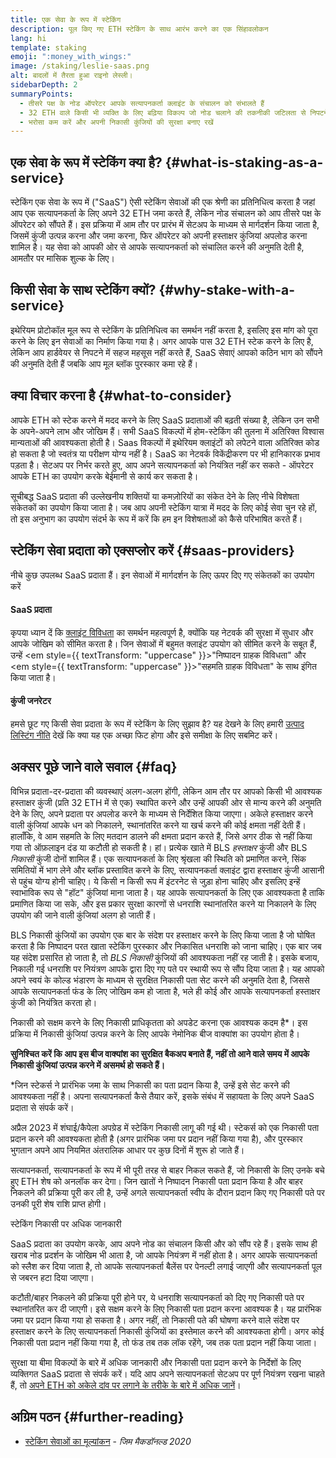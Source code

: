 ```yaml
---
title: एक सेवा के रूप में स्टेकिंग
description: पूल किए गए ETH स्टेकिंग के साथ आरंभ करने का एक सिंहावलोकन
lang: hi
template: staking
emoji: ":money_with_wings:"
image: /staking/leslie-saas.png
alt: बादलों में तैरता हुआ राइनो लेस्ली।
sidebarDepth: 2
summaryPoints:
  - तीसरे पक्ष के नोड ऑपरेटर आपके सत्यापनकर्ता क्लाइंट के संचालन को संभालते हैं
  - 32 ETH वाले किसी भी व्यक्ति के लिए बढ़िया विकल्प जो नोड चलाने की तकनीकी जटिलता से निपटने में सहज महसूस नहीं करता है
  - भरोसा कम करें और अपनी निकासी कुंजियों की सुरक्षा बनाए रखें
---
```


## एक सेवा के रूप में स्टेकिंग क्या है? {#what-is-staking-as-a-service}

स्टेकिंग एक सेवा के रूप में ("SaaS") ऐसी स्टेकिंग सेवाओं की एक श्रेणी का प्रतिनिधित्व करता है जहां आप एक सत्यापनकर्ता के लिए अपने 32 ETH जमा करते हैं, लेकिन नोड संचालन को आप तीसरे पक्ष के ऑपरेटर को सौंपते हैं। इस प्रक्रिया में आम तौर पर प्रारंभ में सेटअप के माध्यम से मार्गदर्शन किया जाता है, जिसमें कुंजी उत्पन्न करना और जमा करना, फिर ऑपरेटर को अपनी हस्ताक्षर कुंजियां अपलोड करना शामिल है। यह सेवा को आपकी ओर से आपके सत्यापनकर्ता को संचालित करने की अनुमति देती है, आमतौर पर मासिक शुल्क के लिए।

## किसी सेवा के साथ स्टेकिंग क्यों? {#why-stake-with-a-service}

इथेरियम प्रोटोकॉल मूल रूप से स्टेकिंग के प्रतिनिधित्व का समर्थन नहीं करता है, इसलिए इस मांग को पूरा करने के लिए इन सेवाओं का निर्माण किया गया है। अगर आपके पास 32 ETH स्टेक करने के लिए है, लेकिन आप हार्डवेयर से निपटने में सहज महसूस नहीं करते हैं, SaaS सेवाएं आपको कठिन भाग को सौंपने की अनुमति देती हैं जबकि आप मूल ब्लॉक पुरस्कार कमा रहे हैं।

<CardGrid>
  <Card title="आपका अपना सत्यापनकर्ता" emoji=":desktop_computer:" description="Deposit your own 32 ETH to activate your own set of signing keys that will participate in Ethereum consensus. Monitor your progress with dashboards to watch those ETH rewards accumulate." />    
  <Card title="आसान शुरूआत" emoji="🏁" description="Forget about hardware specs, setup, node maintenance and upgrades. SaaS providers let you outsource the hard part by uploading your own signing credentials, allowing them to run a validator on your behalf, for a small cost." />
  <Card title="अपना जोखिम सीमित करें" emoji=":shield:" description="In many cases users do not have to give up access to the keys that enable withdrawing or transferring staked funds. These are different from the signing keys, and can be stored separately to limit (but not eliminate) your risk as a staker." />
</CardGrid>

<StakingComparison page="saas" />

## क्या विचार करना है {#what-to-consider}

आपके ETH को स्टेक करने में मदद करने के लिए SaaS प्रदाताओं की बढ़ती संख्या है, लेकिन उन सभी के अपने-अपने लाभ और जोखिम हैं। सभी SaaS विकल्पों में होम-स्टेकिंग की तुलना में अतिरिक्त विश्वास मान्यताओं की आवश्यकता होती है। Saas विकल्पों में इथेरियम क्लाइंटों को लपेटने वाला अतिरिक्त कोड हो सकता है जो स्वतंत्र या परीक्षण योग्य नहीं है। SaaS का नेटवर्क विकेंद्रीकरण पर भी हानिकारक प्रभाव पड़ता है। सेटअप पर निर्भर करते हुए, आप अपने सत्यापनकर्ता को नियंत्रित नहीं कर सकते - ऑपरेटर आपके ETH का उपयोग करके बेईमानी से कार्य कर सकता है।

सूचीबद्ध SaaS प्रदाता की उल्लेखनीय शक्तियों या कमज़ोरियों का संकेत देने के लिए नीचे विशेषता संकेतकों का उपयोग किया जाता है। जब आप अपनी स्टेकिंग यात्रा में मदद के लिए कोई सेवा चुन रहे हों, तो इस अनुभाग का उपयोग संदर्भ के रूप में करें कि हम इन विशेषताओं को कैसे परिभाषित करते हैं।

<StakingConsiderations page="saas" />

## स्टेकिंग सेवा प्रदाता को एक्सप्लोर करें {#saas-providers}

नीचे कुछ उपलब्ध SaaS प्रदाता हैं। इन सेवाओं में मार्गदर्शन के लिए ऊपर दिए गए संकेतकों का उपयोग करें

<ProductDisclaimer />

#### SaaS प्रदाता

<StakingProductsCardGrid category="saas" />

कृपया ध्यान दें कि [क्लाइंट विविधता](/developers/docs/nodes-and-clients/client-diversity/) का समर्थन महत्वपूर्ण है, क्योंकि यह नेटवर्क की सुरक्षा में सुधार और आपके जोखिम को सीमित करता है। जिन सेवाओं में बहुमत क्लाइंट उपयोग को सीमित करने के सबूत हैं, उन्हें <em style={{ textTransform: "uppercase" }}>"निष्पादन ग्राहक विविधता"</em> और <em style={{ textTransform: "uppercase" }}>"सहमति ग्राहक विविधता"</em> के साथ इंगित किया जाता है।

#### कुंजी जनरेटर

<StakingProductsCardGrid category="keyGen" />

हमसे छूट गए किसी सेवा प्रदाता के रूप में स्टेकिंग के लिए सुझाव है? यह देखने के लिए हमारी [उत्पाद लिस्टिंग नीति](/contributing/adding-staking-products/) देखें कि क्या यह एक अच्छा फिट होगा और इसे समीक्षा के लिए सबमिट करें।

## अक्सर पूछे जाने वाले सवाल {#faq}

<ExpandableCard title="मेरी कुंजियां किसके पास हैं?" eventCategory="SaasStaking" eventName="clicked who holds my keys">
विभिन्न प्रदाता-दर-प्रदाता की व्यवस्थाएं अलग-अलग होंगी, लेकिन आम तौर पर आपको किसी भी आवश्यक हस्ताक्षर कुंजी (प्रति 32 ETH में से एक) स्थापित करने और उन्हें आपकी ओर से मान्य करने की अनुमति देने के लिए, अपने प्रदाता पर अपलोड करने के माध्यम से निर्देशित किया जाएगा। अकेले हस्ताक्षर करने वाली कुंजियां आपके धन को निकालने, स्थानांतरित करने या खर्च करने की कोई क्षमता नहीं देती हैं। हालाँकि, वे आम सहमति के लिए मतदान डालने की क्षमता प्रदान करते हैं, जिसे अगर ठीक से नहीं किया गया तो ऑफ़लाइन दंड या कटौती हो सकती है।
</ExpandableCard>

<ExpandableCard title="तो कुंजियों के दो सेट हैं?" eventCategory="SaasStaking" eventName="clicked so there are two sets of keys">
हां। प्रत्येक खाते में BLS <em>हस्ताक्षर</em> कुंजी और BLS <em>निकासी</em> कुंजी दोनों शामिल हैं। एक सत्यापनकर्ता के लिए श्रृंखला की स्थिति को प्रमाणित करने, सिंक समितियों में भाग लेने और ब्लॉक प्रस्तावित करने के लिए, सत्यापनकर्ता क्लाइंट द्वारा हस्ताक्षर कुंजी आसानी से पहुंच योग्य होनी चाहिए। ये किसी न किसी रूप में इंटरनेट से जुड़ा होना चाहिए और इसलिए इन्हें स्वाभाविक रूप से "हॉट" कुंजियां माना जाता है। यह आपके सत्यापनकर्ता के लिए एक आवश्यकता है ताकि प्रमाणित किया जा सके, और इस प्रकार सुरक्षा कारणों से धनराशि स्थानांतरित करने या निकालने के लिए उपयोग की जाने वाली कुंजियां अलग हो जाती हैं।

BLS निकासी कुंजियों का उपयोग एक बार के संदेश पर हस्ताक्षर करने के लिए किया जाता है जो घोषित करता है कि निष्पादन परत खाता स्टेकिंग पुरस्कार और निकासित धनराशि को जाना चाहिए। एक बार जब यह संदेश प्रसारित हो जाता है, तो <em>BLS निकासी</em> कुंजियों की आवश्यकता नहीं रह जाती है। इसके बजाय, निकाली गई धनराशि पर नियंत्रण आपके द्वारा दिए गए पते पर स्थायी रूप से सौंप दिया जाता है। यह आपको अपने स्वयं के कोल्ड भंडारण के माध्यम से सुरक्षित निकासी पता सेट करने की अनुमति देता है, जिससे आपके सत्यापनकर्ता फंड के लिए जोखिम कम हो जाता है, भले ही कोई और आपके सत्यापनकर्ता हस्ताक्षर कुंजी को नियंत्रित करता हो।

निकासी को सक्षम करने के लिए निकासी प्राधिकृतता को अपडेट करना एक आवश्यक कदम है\*। इस प्रक्रिया में निकासी कुंजियां उत्पन्न करने के लिए आपके नेमोनिक बीज वाक्यांश का उपयोग होता है।

<strong>सुनिश्चित करें कि आप इस बीज वाक्यांश का सुरक्षित बैकअप बनाते हैं, नहीं तो आने वाले समय में आपके निकासी कुंजियां उत्पन्न करने में असमर्थ हो सकते हैं।</strong>

\*जिन स्टेकर्स ने प्रारंभिक जमा के साथ निकासी का पता प्रदान किया है, उन्हें इसे सेट करने की आवश्यकता नहीं है। अपना सत्यापनकर्ता कैसे तैयार करें, इसके संबंध में सहायता के लिए अपने SaaS प्रदाता से संपर्क करें।
</ExpandableCard>

<ExpandableCard title="मैं निकासी कब कर सकता हूँ?" eventCategory="SaasStaking" eventName="clicked when can I withdraw">
अप्रैल 2023 में शंघाई/कैपेला अपग्रेड में स्टेकिंग निकासी लागू की गई थी। स्टेकर्स को एक निकासी पता प्रदान करने की आवश्यकता होती है (अगर प्रारंभिक जमा पर प्रदान नहीं किया गया है), और पुरस्कार भुगतान अपने आप नियमित अंतरालिक आधार पर कुछ दिनों में शुरू हो जाते हैं।

सत्यापनकर्ता, सत्यापनकर्ता के रूप में भी पूरी तरह से बाहर निकल सकते हैं, जो निकासी के लिए उनके बचे हुए ETH शेष को अनलॉक कर देगा। जिन खातों ने निष्पादन निकासी पता प्रदान किया है और बाहर निकलने की प्रक्रिया पूरी कर ली है, उन्हें अगले सत्यापनकर्ता स्वीप के दौरान प्रदान किए गए निकासी पते पर उनकी पूरी शेष राशि प्राप्त होगी।

<ButtonLink to="/staking/withdrawals/">स्टेकिंग निकासी पर अधिक जानकारी</ButtonLink>
</ExpandableCard>

<ExpandableCard title="यदि मुझे स्लैश कर दिया जाए, यानि पेनल्टी लगाई जाए, तो क्या होगा?" eventCategory="SaasStaking" eventName="clicked what happens if I get slashed">
SaaS प्रदाता का उपयोग करके, आप अपने नोड का संचालन किसी और को सौंप रहे हैं। इसके साथ ही खराब नोड प्रदर्शन के जोखिम भी आता है, जो आपके नियंत्रण में नहीं होता है। अगर आपके सत्यापनकर्ता को स्लैश कर दिया जाता है, तो आपके सत्यापनकर्ता बैलेंस पर पेनल्टी लगाई जाएगी और सत्यापनकर्ता पूल से जबरन हटा दिया जाएगा।

कटौती/बाहर निकलने की प्रक्रिया पूरी होने पर, ये धनराशि सत्यापनकर्ता को दिए गए निकासी पते पर स्थानांतरित कर दी जाएगी। इसे सक्षम करने के लिए निकासी पता प्रदान करना आवश्यक है। यह प्रारंभिक जमा पर प्रदान किया गया हो सकता है। अगर नहीं, तो निकासी पते की घोषणा करने वाले संदेश पर हस्ताक्षर करने के लिए सत्यापनकर्ता निकासी कुंजियों का इस्तेमाल करने की आवश्यकता होगी। अगर कोई निकासी पता प्रदान नहीं किया गया है, तो फंड तब तक लॉक रहेंगे, जब तक पता प्रदान नहीं किया जाता।

सुरक्षा या बीमा विकल्पों के बारे में अधिक जानकारी और निकासी पता प्रदान करने के निर्देशों के लिए व्यक्तिगत SaaS प्रदाता से संपर्क करें। यदि आप अपने सत्यापनकर्ता सेटअप पर पूर्ण नियंत्रण रखना चाहते हैं, तो <a href="/staking/solo/">अपने ETH को अकेले दांव पर लगाने के तरीके के बारे में अधिक जानें</a>।
</ExpandableCard>

## अग्रिम पठन {#further-reading}

- [स्टेकिंग सेवाओं का मूल्यांकन](https://www.attestant.io/posts/evaluating-staking-services/) - _जिम मैकडॉनल्ड 2020_
